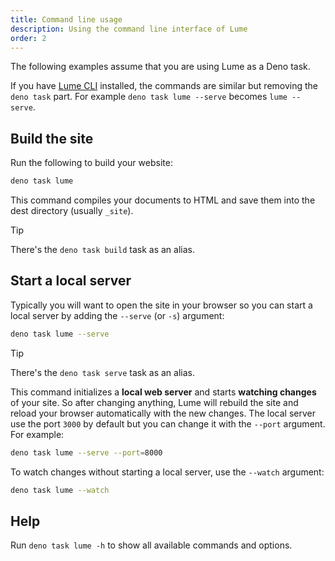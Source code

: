 ```yaml
---
title: Command line usage
description: Using the command line interface of Lume
order: 2
---
```


The following examples assume that you are using Lume as a Deno task.

If you have [Lume CLI](https://deno.land/x/lume_cli) installed, the commands are
similar but removing the `deno task` part. For example `deno task lume --serve`
becomes `lume --serve`.

## Build the site

Run the following to build your website:

```sh
deno task lume
```

This command compiles your documents to HTML and save them into the dest
directory (usually `_site`).

> [!tip]
>
> There's the `deno task build` task as an alias.

## Start a local server

Typically you will want to open the site in your browser so you can start a
local server by adding the `--serve` (or `-s`) argument:

```sh
deno task lume --serve
```

> [!tip]
>
> There's the `deno task serve` task as an alias.

This command initializes a **local web server** and starts **watching changes**
of your site. So after changing anything, Lume will rebuild the site and reload
your browser automatically with the new changes. The local server use the port
`3000` by default but you can change it with the `--port` argument. For example:

```sh
deno task lume --serve --port=8000
```

To watch changes without starting a local server, use the `--watch` argument:

```sh
deno task lume --watch
```

## Help

Run `deno task lume -h` to show all available commands and options.
